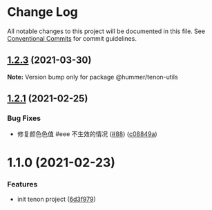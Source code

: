 # Change Log

All notable changes to this project will be documented in this file.
See [Conventional Commits](https://conventionalcommits.org) for commit guidelines.

## [1.2.3](https://github.com/didi/Hummer/compare/tenon_1.2.2...tenon_1.2.3) (2021-03-30)

**Note:** Version bump only for package @hummer/tenon-utils





## [1.2.1](https://github.com/didi/Hummer/compare/tenon_1.2.0...tenon_1.2.1) (2021-02-25)


### Bug Fixes

* 修复颜色色值 #eee 不生效的情况 ([#88](https://github.com/didi/Hummer/issues/88)) ([c08849a](https://github.com/didi/Hummer/commit/c08849adb56fa29e639fd46c3909d25bc4c5af86))





# 1.1.0 (2021-02-23)


### Features

* init tenon project ([6d3f979](https://github.com/didi/Hummer/commit/6d3f97983f4174dc1591e67cc1183862785d1ccc))
